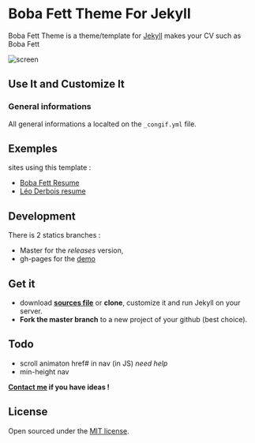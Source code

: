 Boba Fett Theme For Jekyll
==========================

Boba Fett Theme is a theme/template for [Jekyll](http://jekyllrb.com) makes your CV such as Boba Fett

![screen]()

## Use It and Customize It

### General informations

All general informations a localted on the `_congif.yml` file.

### 



## Exemples

sites using this template :

- [Boba Fett Resume](http://bobafett.leoderbois.com)
- [Léo Derbois resume](http://www.leoderbois.com)

## Development

There is 2 statics branches :

- Master for the *releases* version,
- gh-pages for the [demo](http://bobafett.leoderbois.com) 
 

## Get it

- download **[sources file](https://github.com/leoderbois/Boba-Fett-Theme-For-Jekyll/archive/master.zip)** or **clone**, customize it and run Jekyll on your server.
- **Fork the master branch** to a new project of your github (best choice).

## Todo

- scroll animaton href# in nav (in JS) *need help*
- min-height nav

**[Contact me](mailto:contact@leoderbois.com) if you have ideas !**

## License

Open sourced under the [MIT license](/LICENSE.md).


